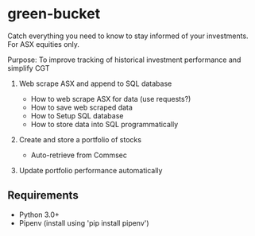 # green-bucket
Catch everything you need to know to stay informed of your investments.
For ASX equities only.

Purpose: To improve tracking of historical investment performance and simplify CGT

1. Web scrape ASX and append to SQL database
    - How to web scrape ASX for data (use requests?)
    - How to save web scraped data
    - How to Setup SQL database
    - How to store data into SQL programmatically


2. Create and store a portfolio of stocks
    - Auto-retrieve from Commsec

3. Update portfolio performance automatically

## Requirements
- Python 3.0+
- Pipenv (install using 'pip install pipenv')


